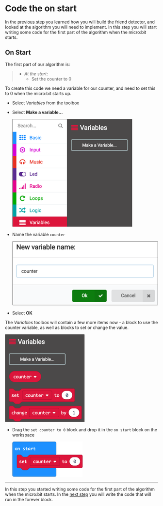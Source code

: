 # Code the on start

In the [previous step](./Algorithm.md) you learned how you will build the friend detector, and looked at the algorithm you will need to implement. In this step you will start writing some code for the first part of the algorithm when the micro:bit starts.

## On Start

The first part of our algorithm is:

> * *At the start*:
>   * Set the counter to 0

To create this code we need a variable for our counter, and need to set this to 0 when the micro:bit starts up.

* Select *Variables* from the toolbox
* Select **Make a variable...**
  
  ![The make a variable option in the variables toolbox item](../Images/MakeAVariable.png)

* Name the variable `counter`

  ![The new variable name dialog with the name set to counter](../Images/NewVariableName.png)

* Select **OK**

The *Variables* toolbox will contain a few more items now - a block to use the counter variable, as well as blocks to set or change the value.

![The new items in the variables tool box](../Images/NewVariablesItems.png)

* Drag the `set counter to 0` block and drop it in the `on start` block on the workspace

  ![The on start block with a set counter ro 0 block in it](../Images/SetCounterTo0.png)

<hr/>

In this step you started writing some code for the first part of the algorithm when the micro:bit starts. In the [next step](./ForeverCode.md) you will write the code that will run in the forever block.